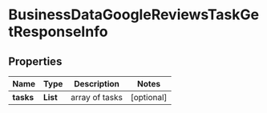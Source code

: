 # BusinessDataGoogleReviewsTaskGetResponseInfo


## Properties

| Name | Type | Description | Notes |
|------------ | ------------- | ------------- | -------------|
**tasks** | **List<BusinessDataGoogleReviewsTaskGetTaskInfo>** | array of tasks |[optional]|